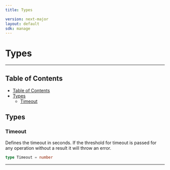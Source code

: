 ```yaml
---
title: Types

version: next-major
layout: default
sdk: manage
---
```


# Types

---

## Table of Contents

- [Table of Contents](#table-of-contents)
- [Types](#types)
  - [Timeout](#timeout)

## Types

### Timeout

Defines the timeout in seconds. If the threshold for timeout is passed for any operation without a result it will throw an error.

```typescript
type Timeout = number
```

---

